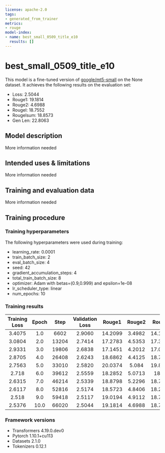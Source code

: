 ```yaml
---
license: apache-2.0
tags:
- generated_from_trainer
metrics:
- rouge
model-index:
- name: best_small_0509_title_e10
  results: []
---
```


<!-- This model card has been generated automatically according to the information the Trainer had access to. You
should probably proofread and complete it, then remove this comment. -->

# best_small_0509_title_e10

This model is a fine-tuned version of [google/mt5-small](https://huggingface.co/google/mt5-small) on the None dataset.
It achieves the following results on the evaluation set:
- Loss: 2.5044
- Rouge1: 19.1814
- Rouge2: 4.6988
- Rougel: 18.7552
- Rougelsum: 18.8573
- Gen Len: 22.8063

## Model description

More information needed

## Intended uses & limitations

More information needed

## Training and evaluation data

More information needed

## Training procedure

### Training hyperparameters

The following hyperparameters were used during training:
- learning_rate: 0.0001
- train_batch_size: 2
- eval_batch_size: 4
- seed: 42
- gradient_accumulation_steps: 4
- total_train_batch_size: 8
- optimizer: Adam with betas=(0.9,0.999) and epsilon=1e-08
- lr_scheduler_type: linear
- num_epochs: 10

### Training results

| Training Loss | Epoch | Step  | Validation Loss | Rouge1  | Rouge2 | Rougel  | Rougelsum | Gen Len |
|:-------------:|:-----:|:-----:|:---------------:|:-------:|:------:|:-------:|:---------:|:-------:|
| 3.4075        | 1.0   | 6602  | 2.9060          | 14.2099 | 3.4982 | 14.1416 | 14.0828   | 22.4625 |
| 3.0804        | 2.0   | 13204 | 2.7414          | 17.2783 | 4.5353 | 17.3242 | 17.396    | 22.3245 |
| 2.9331        | 3.0   | 19806 | 2.6838          | 17.1451 | 4.2012 | 17.0881 | 17.2034   | 23.1308 |
| 2.8705        | 4.0   | 26408 | 2.6243          | 18.6862 | 4.4125 | 18.7132 | 18.8722   | 22.3245 |
| 2.7563        | 5.0   | 33010 | 2.5820          | 20.0374 | 5.084  | 19.8535 | 19.9043   | 22.9831 |
| 2.718         | 6.0   | 39612 | 2.5559          | 18.2852 | 5.0713 | 18.24   | 18.2662   | 23.1889 |
| 2.6315        | 7.0   | 46214 | 2.5339          | 18.8798 | 5.2296 | 18.7436 | 18.7981   | 22.5617 |
| 2.6117        | 8.0   | 52816 | 2.5174          | 18.5723 | 4.8406 | 18.2781 | 18.383    | 22.569  |
| 2.518         | 9.0   | 59418 | 2.5117          | 19.0194 | 4.9112 | 18.7108 | 18.7619   | 22.8717 |
| 2.5376        | 10.0  | 66020 | 2.5044          | 19.1814 | 4.6988 | 18.7552 | 18.8573   | 22.8063 |


### Framework versions

- Transformers 4.19.0.dev0
- Pytorch 1.10.1+cu113
- Datasets 2.1.0
- Tokenizers 0.12.1
